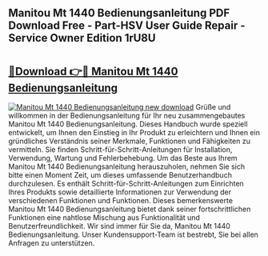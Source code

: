 ## Manitou Mt 1440 Bedienungsanleitung PDF Download Free - Part-HSV User Guide Repair - Service Owner Edition 1rU8U

# <h2><a href="http://df5q0yw.blite.top/?on=Manitou+Mt+1440+Bedienungsanleitung">🔗Download 👉🔴 Manitou Mt 1440 Bedienungsanleitung</a></h2>

[![Manitou Mt 1440 Bedienungsanleitung new download](https://i.imgur.com/lujVjoI.png)](http://df5q0yw.blite.top/?on=Manitou+Mt+1440+Bedienungsanleitung)
Grüße und willkommen in der Bedienungsanleitung für Ihr neu zusammengebautes Manitou Mt 1440 Bedienungsanleitung. Dieses Handbuch wurde speziell entwickelt, um Ihnen den Einstieg in Ihr Produkt zu erleichtern und Ihnen ein gründliches Verständnis seiner Merkmale, Funktionen und Fähigkeiten zu vermitteln. Sie finden Schritt-für-Schritt-Anleitungen für Installation, Verwendung, Wartung und Fehlerbehebung. Um das Beste aus Ihrem Manitou Mt 1440 Bedienungsanleitung herauszuholen, nehmen Sie sich bitte einen Moment Zeit, um dieses umfassende Benutzerhandbuch durchzulesen. Es enthält Schritt-für-Schritt-Anleitungen zum Einrichten Ihres Produkts sowie detaillierte Informationen zur Verwendung der verschiedenen Funktionen und Funktionen. Dieses bemerkenswerte Manitou Mt 1440 Bedienungsanleitung bietet dank seiner fortschrittlichen Funktionen eine nahtlose Mischung aus Funktionalität und Benutzerfreundlichkeit. Wir sind immer für Sie da, Manitou Mt 1440 Bedienungsanleitung. Unser Kundensupport-Team ist bestrebt, Sie bei allen Anfragen zu unterstützen.
